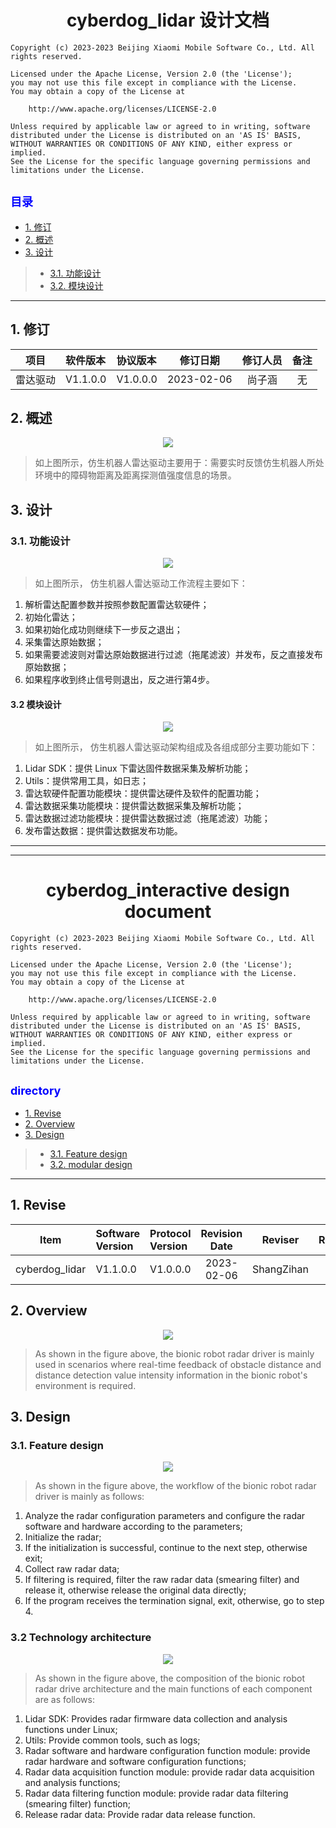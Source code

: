 # <center>cyberdog_lidar 设计文档</center>
```
Copyright (c) 2023-2023 Beijing Xiaomi Mobile Software Co., Ltd. All rights reserved.

Licensed under the Apache License, Version 2.0 (the 'License');
you may not use this file except in compliance with the License.
You may obtain a copy of the License at

    http://www.apache.org/licenses/LICENSE-2.0

Unless required by applicable law or agreed to in writing, software
distributed under the License is distributed on an 'AS IS' BASIS,
WITHOUT WARRANTIES OR CONDITIONS OF ANY KIND, either express or implied.
See the License for the specific language governing permissions and
limitations under the License.
```
## <font color=Blue size=4> 目录 </font>
* [1. 修订](#1-修订)
* [2. 概述](#2-概述)
* [3. 设计](#3-设计)
> * [3.1. 功能设计](#31-功能设计)
> * [3.2. 模块设计](#32-模块设计)
---
## 1. 修订

<center>

项目|软件版本|协议版本|修订日期|修订人员|备注
:--:|:--|:--|:--:|:--:|:--:
雷达驱动|V1.1.0.0|V1.0.0.0|2023-02-06|尚子涵|无

</center>

## 2. 概述

<center>

![](./doc/image/cyberdog_lidar_scan.png)

</center>

> 如上图所示，仿生机器人雷达驱动主要用于：需要实时反馈仿生机器人所处环境中的障碍物距离及距离探测值强度信息的场景。

## 3. 设计
### 3.1. 功能设计

<center>

![](./doc/image/cyberdog_lidar_function.png)

</center>

> 如上图所示，  仿生机器人雷达驱动工作流程主要如下：
1. 解析雷达配置参数并按照参数配置雷达软硬件；
2. 初始化雷达；
3. 如果初始化成功则继续下一步反之退出；
4. 采集雷达原始数据；
5. 如果需要滤波则对雷达原始数据进行过滤（拖尾滤波）并发布，反之直接发布原始数据；
6. 如果程序收到终止信号则退出，反之进行第4步。

#### 3.2 模块设计

<center>

![](./doc/image/cyberdog_lidar_module.png)

</center>

> 如上图所示，  仿生机器人雷达驱动架构组成及各组成部分主要功能如下：
1. Lidar SDK：提供 Linux 下雷达固件数据采集及解析功能；
2. Utils：提供常用工具，如日志；
3. 雷达软硬件配置功能模块：提供雷达硬件及软件的配置功能；
4. 雷达数据采集功能模块：提供雷达数据采集及解析功能；
5. 雷达数据过滤功能模块：提供雷达数据过滤（拖尾滤波）功能；
6. 发布雷达数据：提供雷达数据发布功能。

---
---

# <center>cyberdog_interactive design document</center>
```
Copyright (c) 2023-2023 Beijing Xiaomi Mobile Software Co., Ltd. All rights reserved.

Licensed under the Apache License, Version 2.0 (the 'License');
you may not use this file except in compliance with the License.
You may obtain a copy of the License at

    http://www.apache.org/licenses/LICENSE-2.0

Unless required by applicable law or agreed to in writing, software
distributed under the License is distributed on an 'AS IS' BASIS,
WITHOUT WARRANTIES OR CONDITIONS OF ANY KIND, either express or implied.
See the License for the specific language governing permissions and
limitations under the License.
```
## <font color=Blue size=4> directory </font>
* [1. Revise](#1-revise)
* [2. Overview](#2-overview)
* [3. Design](#3-design)
> * [3.1. Feature design](#31-feature-design)
> * [3.2. modular design](#32-modular-design)
---
## 1. Revise

<center>

Item|Software Version|Protocol Version|Revision Date|Reviser|Remarks
:--:|:--|:--|:--:|:--:|:--:
cyberdog_lidar|V1.1.0.0|V1.0.0.0|2023-02-06|ShangZihan|none

</center>

## 2. Overview

<center>

![](./doc/image/cyberdog_lidar_scan.png)

</center>

> As shown in the figure above, the bionic robot radar driver is mainly used in scenarios where real-time feedback of obstacle distance and distance detection value intensity information in the bionic robot's environment is required.

## 3. Design
### 3.1. Feature design

<center>

![](./doc/image/cyberdog_lidar_function.png)

</center>

> As shown in the figure above, the workflow of the bionic robot radar driver is mainly as follows:
1. Analyze the radar configuration parameters and configure the radar software and hardware according to the parameters;
2. Initialize the radar;
3. If the initialization is successful, continue to the next step, otherwise exit;
4. Collect raw radar data;
5. If filtering is required, filter the raw radar data (smearing filter) and release it, otherwise release the original data directly;
6. If the program receives the termination signal, exit, otherwise, go to step 4.

### 3.2 Technology architecture

<center>

![](./doc/image/cyberdog_lidar_module.png)

</center>

> As shown in the figure above, the composition of the bionic robot radar drive architecture and the main functions of each component are as follows:
1. Lidar SDK: Provides radar firmware data collection and analysis functions under Linux;
2. Utils: Provide common tools, such as logs;
3. Radar software and hardware configuration function module: provide radar hardware and software configuration functions;
4. Radar data acquisition function module: provide radar data acquisition and analysis functions;
5. Radar data filtering function module: provide radar data filtering (smearing filter) function;
6. Release radar data: Provide radar data release function.